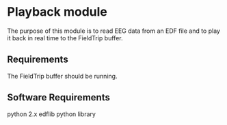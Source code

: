 Playback module
===============

The purpose of this module is to read EEG data from an EDF file and to play it back in real time to the FieldTrip buffer.

## Requirements

The FieldTrip buffer should be running.

## Software Requirements

python 2.x
edflib python library
